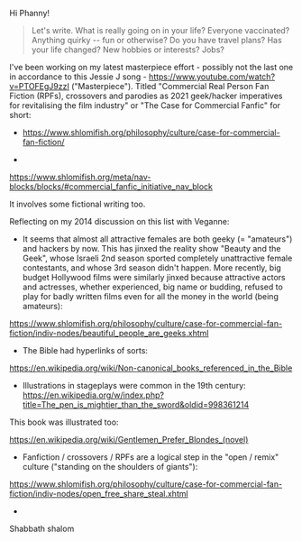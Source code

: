 Hi Phanny!

> Let's write.  What is really going on in your life?  Everyone vaccinated?
> Anything quirky -- fun or otherwise?  Do you have travel plans?  Has your
> life changed?  New hobbies or interests?  Jobs?
>

I've been working on my latest masterpiece effort - possibly not the last one
in accordance to this Jessie J song -
https://www.youtube.com/watch?v=PTOFEgJ9zzI ("Masterpiece"). Titled "Commercial
Real Person Fan Fiction (RPFs), crossovers and parodies as 2021 geek/hacker
imperatives for revitalising the film industry" or
"The Case for Commercial Fanfic" for short:

* https://www.shlomifish.org/philosophy/culture/case-for-commercial-fan-fiction/

*
https://www.shlomifish.org/meta/nav-blocks/blocks/#commercial_fanfic_initiative_nav_block

It involves some fictional writing too.

Reflecting on my 2014 discussion on this list with Veganne:

* It seems that almost all attractive females are both geeky (= "amateurs") and
hackers by now. This has jinxed the reality show "Beauty and the Geek", whose
Israeli 2nd season sported completely unattractive female contestants, and
whose 3rd season didn't happen. More recently, big budget Hollywood films were
similarly jinxed because attractive actors and actresses, whether experienced,
big name or budding, refused to play for badly written films even for
all the money in the world (being amateurs):

https://www.shlomifish.org/philosophy/culture/case-for-commercial-fan-fiction/indiv-nodes/beautiful_people_are_geeks.xhtml

* The Bible had hyperlinks of sorts:

https://en.wikipedia.org/wiki/Non-canonical_books_referenced_in_the_Bible

* Illustrations in stageplays were common in the 19th century:
https://en.wikipedia.org/w/index.php?title=The_pen_is_mightier_than_the_sword&oldid=998361214

This book was illustrated too:

https://en.wikipedia.org/wiki/Gentlemen_Prefer_Blondes_(novel)

* Fanfiction / crossovers / RPFs are a logical step in the "open / remix"
culture ("standing on the shoulders of giants"):

https://www.shlomifish.org/philosophy/culture/case-for-commercial-fan-fiction/indiv-nodes/open_free_share_steal.xhtml

*

Shabbath shalom

